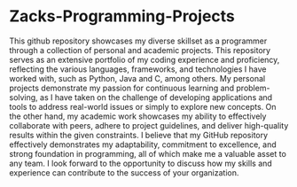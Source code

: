 # Zacks-Programming-Projects

This github repository showcases my diverse skillset as a programmer through a collection of personal and academic projects. This repository serves as an extensive portfolio of my coding experience and proficiency, reflecting the various languages, frameworks, and technologies I have worked with, such as Python, Java and C, among others. My personal projects demonstrate my passion for continuous learning and problem-solving, as I have taken on the challenge of developing applications and tools to address real-world issues or simply to explore new concepts. On the other hand, my academic work showcases my ability to effectively collaborate with peers, adhere to project guidelines, and deliver high-quality results within the given constraints. I believe that my GitHub repository effectively demonstrates my adaptability, commitment to excellence, and strong foundation in programming, all of which make me a valuable asset to any team. I look forward to the opportunity to discuss how my skills and experience can contribute to the success of your organization.


